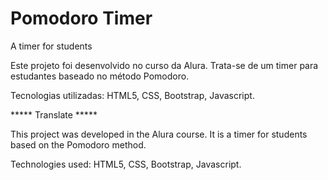 # Pomodoro Timer
A timer for students

Este projeto foi desenvolvido no curso da Alura. Trata-se de um timer para estudantes baseado no método Pomodoro.

Tecnologias utilizadas: HTML5, CSS, Bootstrap, Javascript.

***** Translate ***** 

This project was developed in the Alura course. It is a timer for students based on the Pomodoro method.

Technologies used: HTML5, CSS, Bootstrap, Javascript.
